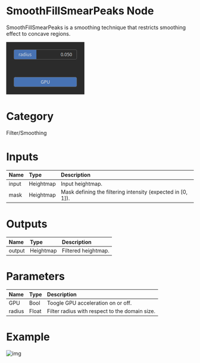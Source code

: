
SmoothFillSmearPeaks Node
=========================


SmoothFillSmearPeaks is a smoothing technique that restricts smoothing effect to concave regions.



![img](../../images/nodes/SmoothFillSmearPeaks_settings.png)


# Category


Filter/Smoothing
# Inputs

|Name|Type|Description|
| :--- | :--- | :--- |
|input|Heightmap|Input heightmap.|
|mask|Heightmap|Mask defining the filtering intensity (expected in [0, 1]).|

# Outputs

|Name|Type|Description|
| :--- | :--- | :--- |
|output|Heightmap|Filtered heightmap.|

# Parameters

|Name|Type|Description|
| :--- | :--- | :--- |
|GPU|Bool|Toogle GPU acceleration on or off.|
|radius|Float|Filter radius with respect to the domain size.|

# Example


![img](../../images/nodes/SmoothFillSmearPeaks.png)

